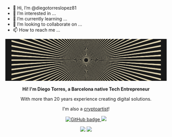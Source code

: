 - 👋 Hi, I’m @diegotorreslopez81
- 👀 I’m interested in ...
- 🌱 I’m currently learning ...
- 💞️ I’m looking to collaborate on ...
- 📫 How to reach me ...

![Eddie Jaoude](https://raw.githubusercontent.com/lucadonnoh/lucadonnoh/main/0x33d66941465ac776c38096cb1bc496c673ae7390.png)

<p align="center"><b>Hi! I'm Diego Torres, a Barcelona native Tech Entrepreneur</b></p>

<p align="center">With more than 20 years experience creating digital solutions.</p>
</p>
<p align="center">I'm also a <a href="https://masterpiece.so/artist/donnoh">cryptoartist</a>!</p>
</p>

<p align="center">
  <a href="https://github.com/diegotorreslopez81?tab=followers">
    <img src="https://img.shields.io/github/followers/lucadonnoh?label=Followers&logo=GitHub&style=for-the-badge" alt="GitHub badge" />
  </a>
  <a href="http://twitter.com/0xDiegoTorres">
    <img src="https://img.shields.io/twitter/follow/lucadonnoh?label=Twitter&logo=twitter&style=for-the-badge" />
  </a>
</p>

<p align="center">
  <img height="160em" src="https://github-readme-stats.vercel.app/api/top-langs/?username=diegotorreslopez81&hide=jupyter%20notebook,javascript,css,java,c%2B%2B,makefile,shell&layout=compact&show_icons=true&theme=dracula&count_private=true&title_color=e4d8b4&bg_color=2e2e2e&icon_color=f9fad2" />

  <img height="160em" src="https://github-readme-stats.vercel.app/api?username=diegotorreslopez81&show_icons=true&theme=dracula&count_private=true&title_color=e4d8b4&bg_color=2e2e2e&icon_color=f9fad2" />
</p>



<!---
diegotorreslopez81/diegotorreslopez81 is a ✨ special ✨ repository because its `README.md` (this file) appears on your GitHub profile.
You can click the Preview link to take a look at your changes.
--->
